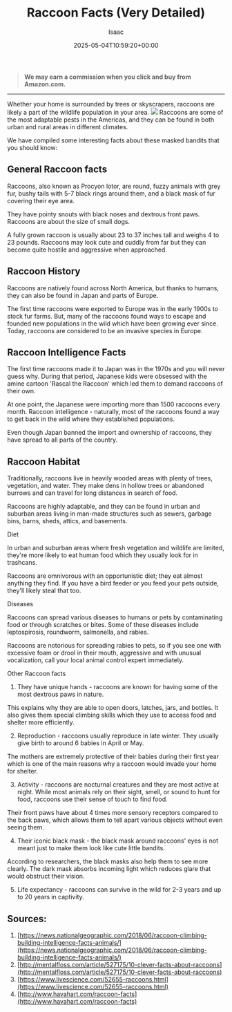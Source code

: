 ﻿---
author: Isaac
layout: post
title: Raccoon Facts (Very Detailed)
date: '2025-05-04T10:59:20+00:00'
categories:
- Guide
- Raccoons
tags: []
slug: /raccoon-facts/
lastmod: 2025-05-07T12:21:28+03:00
---
> **We may earn a commission when you click and buy from Amazon.com.**
>

---
Whether your home is surrounded by trees or skyscrapers, raccoons are likely a part of the wildlife population in your area.
![](/assets/img/12/Pest-Control.jpg)
Raccoons are some of the most adaptable pests in the Americas, and they can be found in both urban and rural areas in different climates.

We have compiled some interesting facts about these masked bandits that you should know:
## General Raccoon facts
Raccoons, also known as Procyon lotor, are round, fuzzy animals with grey fur, bushy tails with 5-7 black rings around them, and a black mask of fur covering their eye area.

They have pointy snouts with black noses and dextrous front paws. Raccoons are about the size of small dogs.

A fully grown raccoon is usually about 23 to 37 inches tall and weighs 4 to 23 pounds. Raccoons may look cute and cuddly from far but they can become quite hostile and aggressive when approached.
## Raccoon History
Raccoons are natively found across North America, but thanks to humans, they can also be found in Japan and parts of Europe.

The first time raccoons were exported to Europe was in the early 1900s to stock fur farms. But, many of the raccoons found ways to escape and founded new populations in the wild which have been growing ever since. Today, raccoons are considered to be an invasive species in Europe.
## Raccoon Intelligence Facts
The first time raccoons made it to Japan was in the 1970s and you will never guess why. During that period, Japanese kids were obsessed with the amine cartoon 'Rascal the Raccoon' which led them to demand raccoons of their own.

At one point, the Japanese were importing more than 1500 raccoons every month. Raccoon intelligence - naturally, most of the raccoons found a way to get back in the wild where they established populations.

Even though Japan banned the import and ownership of raccoons, they have spread to all parts of the country.
## Raccoon Habitat
Traditionally, raccoons live in heavily wooded areas with plenty of trees, vegetation, and water. They make dens in hollow trees or abandoned burrows and can travel for long distances in search of food.

Raccoons are highly adaptable, and they can be found in urban and suburban areas living in man-made structures such as sewers, garbage bins, barns, sheds, attics, and basements.

Diet

In urban and suburban areas where fresh vegetation and wildlife are limited, they're more likely to eat human food which they usually look for in trashcans.

Raccoons are omnivorous with an opportunistic diet; they eat almost anything they find. If you have a bird feeder or you feed your pets outside, they'll likely steal that too.

Diseases

Raccoons can spread various diseases to humans or pets by contaminating food or through scratches or bites. Some of these diseases include leptospirosis, roundworm, salmonella, and rabies.

Raccoons are notorious for spreading rabies to pets, so if you see one with excessive foam or drool in their mouth, aggressive and with unusual vocalization, call your local animal control expert immediately.

Other Raccoon facts

1. They have unique hands - raccoons are known for having some of the most dextrous paws in nature.

This explains why they are able to open doors, latches, jars, and bottles. It also gives them special climbing skills which they use to access food and shelter more efficiently.

2. Reproduction - raccoons usually reproduce in late winter. They usually give birth to around 6 babies in April or May.

The mothers are extremely protective of their babies during their first year which is one of the main reasons why a raccoon would invade your home for shelter.

3. Activity - raccoons are nocturnal creatures and they are most active at night. While most animals rely on their sight, smell, or sound to hunt for food, raccoons use their sense of touch to find food.

Their front paws have about 4 times more sensory receptors compared to the back paws, which allows them to tell apart various objects without even seeing them.

4. Their iconic black mask - the black mask around raccoons' eyes is not meant just to make them look like cute little bandits.

According to researchers, the black masks also help them to see more clearly. The dark mask absorbs incoming light which reduces glare that would obstruct their vision.

5. Life expectancy - raccoons can survive in the wild for 2-3 years and up to 20 years in captivity.
## Sources:
1. [https://news.nationalgeographic.com/2018/06/raccoon-climbing-building-intelligence-facts-animals/](https://news.nationalgeographic.com/2018/06/raccoon-climbing-building-intelligence-facts-animals/)
2. [http://mentalfloss.com/article/527175/10-clever-facts-about-raccoons](http://mentalfloss.com/article/527175/10-clever-facts-about-raccoons)
3. [https://www.livescience.com/52655-raccoons.html](https://www.livescience.com/52655-raccoons.html)
4. [http://www.havahart.com/raccoon-facts](http://www.havahart.com/raccoon-facts)
